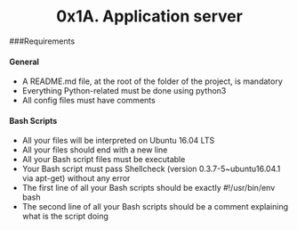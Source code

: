 <h1 align="center">0x1A. Application server</h1>

###Requirements
#### General
* A README.md file, at the root of the folder of the project, is mandatory
* Everything Python-related must be done using python3
* All config files must have comments

#### Bash Scripts
* All your files will be interpreted on Ubuntu 16.04 LTS
* All your files should end with a new line
* All your Bash script files must be executable
* Your Bash script must pass Shellcheck (version 0.3.7-5~ubuntu16.04.1 via apt-get) without any error
* The first line of all your Bash scripts should be exactly #!/usr/bin/env bash
* The second line of all your Bash scripts should be a comment explaining what is the script doing
